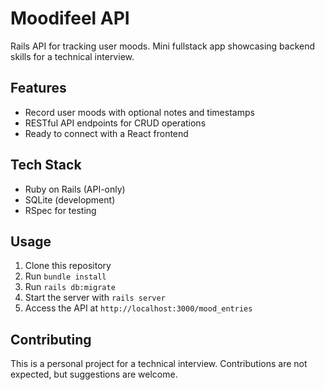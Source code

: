 # Moodifeel API

Rails API for tracking user moods. Mini fullstack app showcasing backend skills for a technical interview.

## Features
- Record user moods with optional notes and timestamps
- RESTful API endpoints for CRUD operations
- Ready to connect with a React frontend

## Tech Stack
- Ruby on Rails (API-only)
- SQLite (development)
- RSpec for testing

## Usage
1. Clone this repository
2. Run `bundle install`
3. Run `rails db:migrate`
4. Start the server with `rails server`
5. Access the API at `http://localhost:3000/mood_entries`

## Contributing
This is a personal project for a technical interview. Contributions are not expected, but suggestions are welcome.

